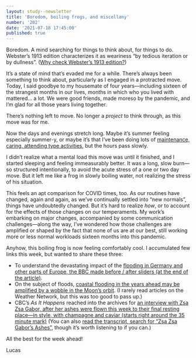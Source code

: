 ```yaml
---
layout: study--newsletter
title: 'Boredom, boiling frogs, and miscellany'
number: '202'
date: '2021-07-18 17:45:00'
published: true
---
```


Boredom. A mind searching for things to think about, for things to do. Webster’s 1913 edition characterizes it as weariness “by tedious iteration or by dullness”. ([Why check Webster’s 1913 edition?](https://jsomers.net/blog/dictionary))

It’s a state of mind that’s evaded me for a while. There’s always been something to think about, particularly as I engaged in a protracted move. Today, I said goodbye to my housemate of four years—including sixteen of the strangest months in our lives, months in which who you lived with mattered… a lot. We were good friends, made moreso by the pandemic, and I’m glad for all those years living together.

There’s nothing left to move. No longer a _project_ to think through, as this move was for me.

Now the days and evenings stretch long. Maybe it’s summer feeling especially summer-y, or maybe it’s that I’ve been doing lots of [maintenance, caring, attending type activities](https://lucascherkewski.com/hit-and-miss/157-maintenance-care-attention/), but the hours pass slowly.

I didn’t realize what a mental load this move was until it finished, and I started sleeping and feeling immeasurably better. It was a long, slow burn—so structured intentionally, to avoid the acute stress of a one or two day move. But it left me like a frog in slowly boiling water, not realizing the stress of his situation.

This feels an apt comparison for COVID times, too. As our routines have changed, again and again, as we’ve continually settled into “new normals”, things have undoubtedly changed. But it’s hard to realize _how_, or to account for the effects of those changes on our temperaments. My work’s embarking on major changes, accompanied by some communication challenges—along the way, I’ve wondered how those challenges are amplified or shaped by the fact that none of us are at our best, still working more or less normal workloads sixteen months into this pandemic.

Anyhow, this boiling frog is now feeling comfortably cool. I accumulated few links this week, but wanted to share these three:

- To understand the devastating impact of the [flooding in Germany and other parts of Europe, the BBC made before / after sliders (at the end of the article)](https://www.bbc.com/news/world-europe-57862894).
- On the subject of floods, [coastal flooding in the years ahead may be amplified by a wobble in the Moon’s orbit](https://www.theweathernetwork.com/ca/news/article/moon-wobble-to-amplify-coastal-flooding-coming-due-to-climate-change). (I rarely read articles on the Weather Network, but this was too good to pass up.)
- CBC’s _As It Happens_ reached into the archives for [an interview with Zsa Zsa Gabor, after her ashes were flown this week to their final resting place—in style, with champagne and caviar (starts right around the 35 minute mark)](https://www.cbc.ca/radio/asithappens/as-it-happens-the-wednesday-edition-1.6102410) (You can also [read the transcript, search for “Zsa Zsa Gabor’s Ashes”](https://www.cbc.ca/radio/asithappens/july-15-2021-episode-transcript-1.6104330), though it’s worth listening to if you can.)

All the best for the week ahead!

Lucas